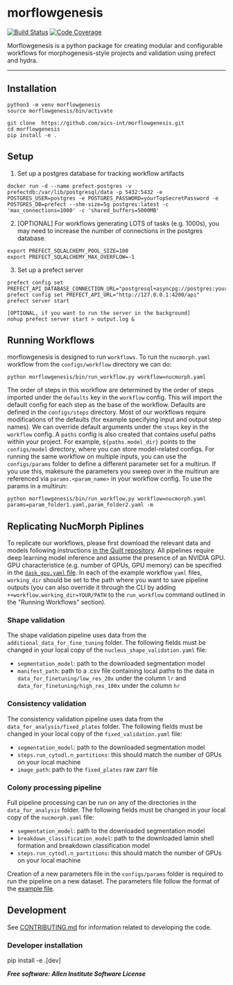 # morflowgenesis

[![Build Status](https://github.com/AllenCell/morflowgenesis/workflows/Build%20Master/badge.svg)](https://github.com/AllenCell/morflowgenesis/actions)
[![Code Coverage](https://codecov.io/gh/AllenCell/morflowgenesis/branch/master/graph/badge.svg)](https://codecov.io/gh/AllenCell/morflowgenesis)

Morflowgenesis is a python package for creating modular and configurable workflows for morphogenesis-style projects and validation using prefect and hydra.

______________________________________________________________________

## Installation

```
python3 -m venv morflowgenesis
source morflowgenesis/bin/activate

git clone  https://github.com/aics-int/morflowgenesis.git
cd morflowgenesis
pip install -e .
```

## Setup

1. Set up a postgres database for tracking workflow artifacts

```
docker run -d --name prefect-postgres -v prefectdb:/var/lib/postgresql/data -p 5432:5432 -e POSTGRES_USER=postgres -e POSTGRES_PASSWORD=yourTopSecretPassword -e POSTGRES_DB=prefect --shm-size=5g postgres:latest -c 'max_connections=1000' -c 'shared_buffers=5000MB'
```

2. \[OPTIONAL\] For workflows generating LOTS of tasks (e.g. 1000s), you may need to increase the number of connections in the postgres database.

```
export PREFECT_SQLALCHEMY_POOL_SIZE=100
export PREFECT_SQLALCHEMY_MAX_OVERFLOW=-1
```

3. Set up a prefect server

```
prefect config set PREFECT_API_DATABASE_CONNECTION_URL="postgresql+asyncpg://postgres:yourTopSecretPassword@localhost:5432/prefect"
prefect config set PREFECT_API_URL="http://127.0.0.1:4200/api"
prefect server start

[OPTIONAL, if you want to run the server in the background]
nohup prefect server start > output.log &
```

## Running Workflows

morflowgenesis is designed to run `workflows`. To run the `nucmorph.yaml` workflow from the `configs/workflow` directory we can do:

```
python morflowgenesis/bin/run_workflow.py workflow=nucmorph.yaml
```

The order of steps in this workflow are determined by the order of steps imported under the `defaults` key in the `workflow` config. This will import the default config for each step as the base of the workflow. Defaults are defined in the `configs/steps` directory. Most of our workflows require modifications of the defaults (for example specifying input and output step names). We can override default arguments under the `steps` key in the `workflow` config. A `paths` config is also created that contains useful paths within your project. For example, `${paths.model_dir}` points to the `configs/model` directory, where you can store model-related configs. For running the same workflow on multiple inputs, you can use the `configs/params` folder to define a different parameter set for a multirun. If you use this, makesure the parameters you sweep over in the multirun are referenced via `params.<param_name>` in your workflow config. To use the params in a multirun:

```
python morflowgenesis/bin/run_workflow.py workflow=nucmorph.yaml params=param_folder1.yaml,param_folder2.yaml -m
```

## Replicating NucMorph Piplines
To replicate our workflows, please first download the relevant data and models following instructions [in the Quilt repository](https://open.quiltdata.com/b/allencell/tree/aics/nuc_morph_data/). All pipelines require deep learning model inference and assume the presence of an NVIDIA GPU. GPU characteristice (e.g. number of GPUs, GPU memory) can be specified in the [`dask_gpu.yaml` file](configs/task_runner/dask_gpu.yaml). In each of the example workflow `yaml` files, `working_dir` should be set to the path where you want to save pipeline outputs (you can also override it through the CLI by adding `++workflow.working_dir=YOUR/PATH` to the `run_workflow` command outlined in the "Running Workflows" section). 

### Shape validation
The shape validation pipeline uses data from the `additional_data_for_fine_tuning` folder. 
The following fields must be changed in your local copy of the `nucleus_shape_validation.yaml` file:
- `segmentation_model`: path to the downloaded segmentation model
- `manifest_path`: path to a .csv file containing local paths to the data in `data_for_finetuning/low_res_20x` under the column `lr` and `data_for_finetuning/high_res_100x` under the column `hr`

### Consistency validation
The consistency validation pipeline uses data from the `data_for_analysis/fixed_plates` folder.
The following fields must be changed in your local copy of the `fixed_validation.yaml` file:
- `segmentation_model`: path to the downloaded segmentation model
- `steps.run_cytodl.n_partitions`: this should match the number of GPUs on your local machine
- `image_path`: path to the `fixed_plates` raw zarr file 

### Colony processing pipeline
Full pipeline processing can be run on any of the directories in the `data_for_analysis` folder.
The following fields must be changed in your local copy of the `nucmorph.yaml` file:
- `segmentation_model`: path to the downloaded segmentation model
- `breakdown_classification_model`: path to the downloaded lamin shell formation and breakdown classification model
- `steps.run_cytodl.n_partitions`: this should match the number of GPUs on your local machine

Creation of a new parameters file in the `configs/params` folder is required to run the pipeline on a new dataset. The parameters file follow the format of the [example file](/configs/params/example_params.yaml).



## Development

See [CONTRIBUTING.md](CONTRIBUTING.md) for information related to developing the code.

### Developer installation

pip install -e .\[dev\]

***Free software: Allen Institute Software License***
